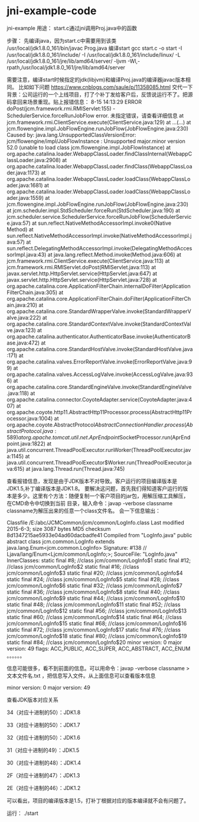# jni-example-code
jni-example
用途：
start.c通过jni调用Proj.java中的函数

步骤：
先编译java，因为start.c中需要用到该类
/usr/local/jdk1.8.0_161/bin/javac Prog.java
编译start
gcc start.c -o start -I /usr/local/jdk1.8.0_161/include/ -I /usr/local/jdk1.8.0_161/include/linux/ -L /usr/local/jdk1.8.0_161/jre/lib/amd64/server/ -ljvm -Wl,-rpath,/usr/local/jdk1.8.0_161/jre/lib/amd64/server






需要注意，编译start时候指定的jdk(libjvm)和编译Proj.java的编译器javac版本相同。
比如如下问题
https://www.cnblogs.com/saule/p/11358085.html
交代一下背景：公司运行的一个上线项目，打了个补丁发给客户后，反馈说运行不了。把源码拿回来场景重现。贴上报错信息：
8-15 14:13:29 ERROR doPost(jcm.framework.rmi.RMIServlet:155) - SchedulerService.forceRunJobFlow error.
未指定错误，请查看详细信息
    at jcm.framework.rmi.ClientService.execute(ClientService.java:129)
    at ...(...)
    at jcm.flowengine.impl.JobFlowEngine.runJobFlow(JobFlowEngine.java:230)
Caused by: java.lang.UnsupportedClassVersionError: jcm/flowengine/impl/JobFlowInstance : Unsupported major.minor version 52.0 (unable to load class jcm.flowengine.impl.JobFlowInstance)
    at org.apache.catalina.loader.WebappClassLoader.findClassInternal(WebappClassLoader.java:2908)
    at org.apache.catalina.loader.WebappClassLoader.findClass(WebappClassLoader.java:1173)
    at org.apache.catalina.loader.WebappClassLoader.loadClass(WebappClassLoader.java:1681)
    at org.apache.catalina.loader.WebappClassLoader.loadClass(WebappClassLoader.java:1559)
    at jcm.flowengine.impl.JobFlowEngine.runJobFlow(JobFlowEngine.java:230)
    at jcm.scheduler.impl.StdScheduler.forceRun(StdScheduler.java:190)
    at jcm.scheduler.service.SchedulerService.forceRunJobFlow(SchedulerService.java:57)
    at sun.reflect.NativeMethodAccessorImpl.invoke0(Native Method)
    at sun.reflect.NativeMethodAccessorImpl.invoke(NativeMethodAccessorImpl.java:57)
    at sun.reflect.DelegatingMethodAccessorImpl.invoke(DelegatingMethodAccessorImpl.java:43)
    at java.lang.reflect.Method.invoke(Method.java:606)
    at jcm.framework.rmi.ClientService.execute(ClientService.java:113)
    at jcm.framework.rmi.RMIServlet.doPost(RMIServlet.java:113)
    at javax.servlet.http.HttpServlet.service(HttpServlet.java:647)
    at javax.servlet.http.HttpServlet.service(HttpServlet.java:728)
    at org.apache.catalina.core.ApplicationFilterChain.internalDoFilter(ApplicationFilterChain.java:305)
    at org.apache.catalina.core.ApplicationFilterChain.doFilter(ApplicationFilterChain.java:210)
    at org.apache.catalina.core.StandardWrapperValve.invoke(StandardWrapperValve.java:222)
    at org.apache.catalina.core.StandardContextValve.invoke(StandardContextValve.java:123)
    at org.apache.catalina.authenticator.AuthenticatorBase.invoke(AuthenticatorBase.java:472)
    at org.apache.catalina.core.StandardHostValve.invoke(StandardHostValve.java:171)
    at org.apache.catalina.valves.ErrorReportValve.invoke(ErrorReportValve.java:99)
    at org.apache.catalina.valves.AccessLogValve.invoke(AccessLogValve.java:936)
    at org.apache.catalina.core.StandardEngineValve.invoke(StandardEngineValve.java:118)
    at org.apache.catalina.connector.CoyoteAdapter.service(CoyoteAdapter.java:407)
    at org.apache.coyote.http11.AbstractHttp11Processor.process(AbstractHttp11Processor.java:1004)
    at org.apache.coyote.AbstractProtocol$AbstractConnectionHandler.process(AbstractProtocol.java:589)
    at org.apache.tomcat.util.net.AprEndpoint$SocketProcessor.run(AprEndpoint.java:1822)
       at java.util.concurrent.ThreadPoolExecutor.runWorker(ThreadPoolExecutor.java:1145)
    at java.util.concurrent.ThreadPoolExecutor$Worker.run(ThreadPoolExecutor.java:615)
    at java.lang.Thread.run(Thread.java:745)


查看报错信息，发现是由于JDK版本不对导致。客户运行的项目编译版本是JDK1.5,补丁编译版本是JDK1.8。
要解决这问题，首先我们得知道客户运行的版本是多少。这里有个方法：随便复制一个客户项目的jar包，用解压缩工具解压，在CMD命令中切换到当前
目录，输入命令：javap -verbose classname
classname为解压出来的任意一个class文件名。
会一下信息输出：


Classfile /E:/abc/JCMCommon/jcm/common/LogInfo.class
  Last modified 2015-6-3; size 3087 bytes
  MD5 checksum 8d1347215ae5933e04ad60dacbadfe41
  Compiled from "LogInfo.java"
public abstract class jcm.common.LogInfo extends java.lang.Enum<jcm.common.LogInfo>
  Signature: #138                         // Ljava/lang/Enum<Ljcm/common/LogInfo;>;
  SourceFile: "LogInfo.java"
  InnerClasses:
       static final #8; //class jcm/common/LogInfo$1
       static final #12; //class jcm/common/LogInfo$2
       static final #16; //class jcm/common/LogInfo$3
       static final #20; //class jcm/common/LogInfo$4
       static final #24; //class jcm/common/LogInfo$5
       static final #28; //class jcm/common/LogInfo$6
       static final #32; //class jcm/common/LogInfo$7
       static final #36; //class jcm/common/LogInfo$8
       static final #40; //class jcm/common/LogInfo$9
       static final #44; //class jcm/common/LogInfo$10
       static final #48; //class jcm/common/LogInfo$11
       static final #52; //class jcm/common/LogInfo$12
       static final #56; //class jcm/common/LogInfo$13
       static final #60; //class jcm/common/LogInfo$14
       static final #64; //class jcm/common/LogInfo$15
       static final #68; //class jcm/common/LogInfo$16
       static final #72; //class jcm/common/LogInfo$17
       static final #76; //class jcm/common/LogInfo$18
       static final #80; //class jcm/common/LogInfo$19
       static final #84; //class jcm/common/LogInfo$20
  minor version: 0
  major version: 49
  flags: ACC_PUBLIC, ACC_SUPER, ACC_ABSTRACT, ACC_ENUM
  。。。。。。

信息可能很多，看不到前面的信息。可以用命令：javap -verbose classname >文本文件名.txt ，把信息写入文件。从上面信息可以查看版本信息

minor version: 0
major version: 49

查看JDK版本对应关系

34（对应十进制的50）：JDK1.8

33（对应十进制的50）：JDK1.7

32（对应十进制的50）：JDK1.6

31（对应十进制的49）：JDK1.5

30（对应十进制的48）：JDK1.4

2F（对应十进制的47）：JDK1.3

2E（对应十进制的46）：JDK1.2

可以看出，项目的编译版本是1.5，打补丁根据对应的版本编译就不会有问题了。




运行：
./start
